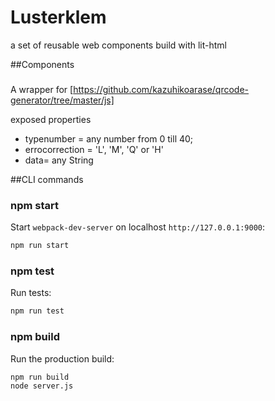 
# Lusterklem
a set of reusable web components build with lit-html

##Components

### <lt-qr>
A wrapper for [https://github.com/kazuhikoarase/qrcode-generator/tree/master/js]

exposed properties
* typenumber = any number from 0 till 40;
* errocorrection = 'L', 'M', 'Q' or 'H'
* data= any String



##CLI commands
### npm start

Start `webpack-dev-server` on localhost `http://127.0.0.1:9000`:

```sh
npm run start
```

### npm test

Run tests:

```sh
npm run test
```

### npm build

Run the production build:

```sh
npm run build
node server.js
```


